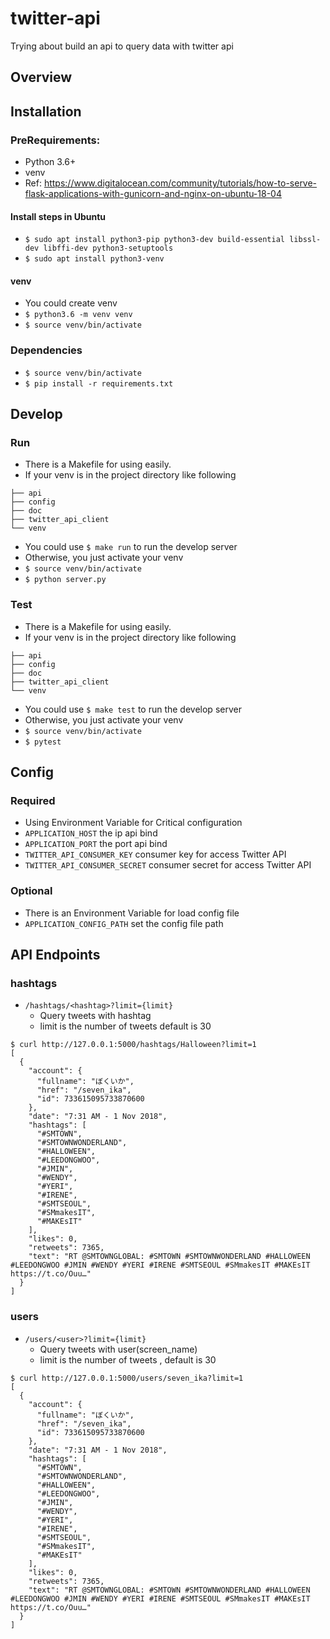 # twitter-api
Trying about build an api to query data with twitter api


## Overview

## Installation

### PreRequirements:

* Python 3.6+
* venv
* Ref: https://www.digitalocean.com/community/tutorials/how-to-serve-flask-applications-with-gunicorn-and-nginx-on-ubuntu-18-04

#### Install steps in Ubuntu
- `$ sudo apt install python3-pip python3-dev build-essential libssl-dev libffi-dev python3-setuptools`
- `$ sudo apt install python3-venv`

#### venv 
- You could create venv 
- `$ python3.6 -m venv venv`
- `$ source venv/bin/activate`

### Dependencies
- `$ source venv/bin/activate`
- `$ pip install -r requirements.txt`

## Develop

### Run
- There is a Makefile for using easily.
- If your venv is in the project directory like following

```
├── api
├── config
├── doc
├── twitter_api_client
└── venv
``` 
- You could use `$ make run` to run the develop server
- Otherwise, you just activate your venv 
- `$ source venv/bin/activate`
- `$ python server.py`

### Test
- There is a Makefile for using easily.
- If your venv is in the project directory like following

```
├── api
├── config
├── doc
├── twitter_api_client
└── venv
``` 
- You could use `$ make test` to run the develop server
- Otherwise, you just activate your venv 
- `$ source venv/bin/activate`
- `$ pytest`

## Config 

### Required
- Using Environment Variable for Critical configuration
- `APPLICATION_HOST` the ip api bind
- `APPLICATION_PORT` the port api bind
- `TWITTER_API_CONSUMER_KEY` consumer key for access Twitter API
- `TWITTER_API_CONSUMER_SECRET` consumer secret for access Twitter API

### Optional
- There is an Environment Variable for load config file
- `APPLICATION_CONFIG_PATH` set the config file path

## API Endpoints

### hashtags
- `/hashtags/<hashtag>?limit={limit}`
    - Query tweets with hashtag
    - limit is the number of tweets default is 30

```
$ curl http://127.0.0.1:5000/hashtags/Halloween?limit=1
[
  {
    "account": {
      "fullname": "ぼくいか",
      "href": "/seven_ika",
      "id": 733615095733870600
    },
    "date": "7:31 AM - 1 Nov 2018",
    "hashtags": [
      "#SMTOWN",
      "#SMTOWNWONDERLAND",
      "#HALLOWEEN",
      "#LEEDONGWOO",
      "#JMIN",
      "#WENDY",
      "#YERI",
      "#IRENE",
      "#SMTSEOUL",
      "#SMmakesIT",
      "#MAKEsIT"
    ],
    "likes": 0,
    "retweets": 7365,
    "text": "RT @SMTOWNGLOBAL: #SMTOWN #SMTOWNWONDERLAND #HALLOWEEN #LEEDONGWOO #JMIN #WENDY #YERI #IRENE #SMTSEOUL #SMmakesIT #MAKEsIT https://t.co/Ouu…"
  }
]
```


### users
- `/users/<user>?limit={limit}`
    - Query tweets with user(screen_name)
    - limit is the number of tweets , default is 30

```
$ curl http://127.0.0.1:5000/users/seven_ika?limit=1
[
  {
    "account": {
      "fullname": "ぼくいか",
      "href": "/seven_ika",
      "id": 733615095733870600
    },
    "date": "7:31 AM - 1 Nov 2018",
    "hashtags": [
      "#SMTOWN",
      "#SMTOWNWONDERLAND",
      "#HALLOWEEN",
      "#LEEDONGWOO",
      "#JMIN",
      "#WENDY",
      "#YERI",
      "#IRENE",
      "#SMTSEOUL",
      "#SMmakesIT",
      "#MAKEsIT"
    ],
    "likes": 0,
    "retweets": 7365,
    "text": "RT @SMTOWNGLOBAL: #SMTOWN #SMTOWNWONDERLAND #HALLOWEEN #LEEDONGWOO #JMIN #WENDY #YERI #IRENE #SMTSEOUL #SMmakesIT #MAKEsIT https://t.co/Ouu…"
  }
]
```
